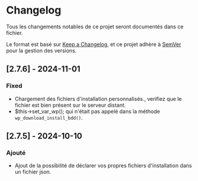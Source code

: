 # Changelog

Tous les changements notables de ce projet seront documentés dans ce fichier.

Le format est basé sur [Keep a Changelog](https://keepachangelog.com/fr/1.1.0/), et ce projet adhère à [SemVer](https://semver.org/lang/fr/) pour la gestion des versions.

## [2.7.6] - 2024-11-01
### Fixed
- Chargement des fichiers d'installation personnalisés., verifiez que le fichier est bien présent sur le serveur distant.
- $this->set_var_wp(); qui n'était pas appelé dans la méthode `wp_download_install_bdd()`.

## [2.7.5] - 2024-10-10
### Ajouté
- Ajout de la possibilité de déclarer vos propres fichiers d'installation dans un fichier json.
